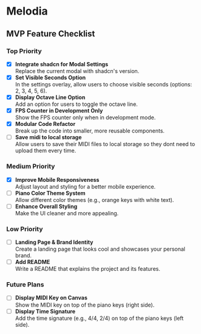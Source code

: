 # Melodia

## MVP Feature Checklist

### Top Priority

- [x] **Integrate shadcn for Modal Settings**  
       Replace the current modal with shadcn's version.
- [x] **Set Visible Seconds Option**  
       In the settings overlay, allow users to choose visible seconds (options: 2, 3, 4, 5, 6).
- [x] **Display Octave Line Option**  
       Add an option for users to toggle the octave line.
- [x] **FPS Counter in Development Only**  
       Show the FPS counter only when in development mode.
- [x] **Modular Code Refactor**  
       Break up the code into smaller, more reusable components.
- [ ] **Save midi to local storage**  
       Allow users to save their MIDI files to local storage so they dont need to upload them every time.

### Medium Priority

- [x] **Improve Mobile Responsiveness**  
       Adjust layout and styling for a better mobile experience.
- [ ] **Piano Color Theme System**  
       Allow different color themes (e.g., orange keys with white text).
- [ ] **Enhance Overall Styling**  
       Make the UI cleaner and more appealing.

### Low Priority

- [ ] **Landing Page & Brand Identity**  
       Create a landing page that looks cool and showcases your personal brand.
- [ ] **Add README**  
       Write a README that explains the project and its features.

### Future Plans

- [ ] **Display MIDI Key on Canvas**  
       Show the MIDI key on top of the piano keys (right side).
- [ ] **Display Time Signature**  
       Add the time signature (e.g., 4/4, 2/4) on top of the piano keys (left side).

